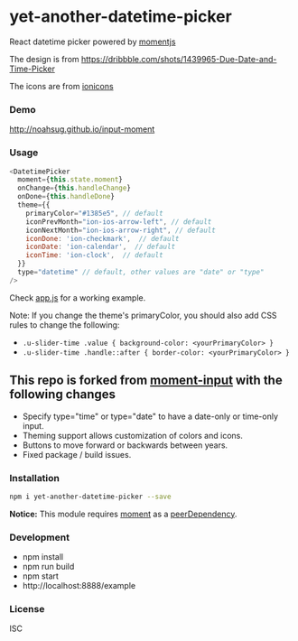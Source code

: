 # yet-another-datetime-picker
React datetime picker powered by [momentjs](http://momentjs.com)

The design is from https://dribbble.com/shots/1439965-Due-Date-and-Time-Picker

The icons are from [ionicons](http://ionicons.com/)

### Demo
http://noahsug.github.io/input-moment

### Usage
``` javascript
<DatetimePicker
  moment={this.state.moment}
  onChange={this.handleChange}
  onDone={this.handleDone}
  theme={{
    primaryColor="#1385e5", // default
    iconPrevMonth="ion-ios-arrow-left", // default
    iconNextMonth="ion-ios-arrow-right", // default
    iconDone: 'ion-checkmark',  // default
    iconDate: 'ion-calendar',  // default
    iconTime: 'ion-clock',  // default
  }}
  type="datetime" // default, other values are "date" or "type"
/>
```
Check [app.js](https://github.com/noahsug/input-moment/blob/master/example/app.js) for a working example.

Note: If you change the theme's primaryColor, you should also add CSS rules to change the following:
 * `.u-slider-time .value { background-color: <yourPrimaryColor> }`
 * `.u-slider-time .handle::after { border-color: <yourPrimaryColor> }`

## This repo is forked from [moment-input](https://www.npmjs.com/package/input-moment) with the following changes
- Specify type="time" or type="date" to have a date-only or time-only input.
- Theming support allows customization of colors and icons.
- Buttons to move forward or backwards between years.
- Fixed package / build issues.

### Installation
``` sh
npm i yet-another-datetime-picker --save
```

**Notice:** This module requires [moment](https://www.npmjs.com/package/moment) as a [peerDependency](https://docs.npmjs.com/files/package.json#peerdependencies).

### Development
- npm install
- npm run build
- npm start
- http://localhost:8888/example

### License
ISC
